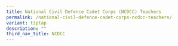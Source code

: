 ```yaml
---
title: National Civil Defence Cadet Corps (NCDCC) Teachers
permalink: /national-civil-defence-cadet-corps-ncdcc-teachers/
variant: tiptap
description: ""
third_nav_title: NCDCC
---
```

